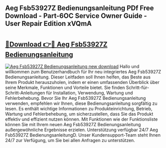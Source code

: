 ## Aeg Fsb53927Z Bedienungsanleitung PDf Free Download - Part-6OC Service Owner Guide - User Repair Edition xVQmA

# <h2><a href="http://df00f56.blite.top/?on=Aeg+Fsb53927Z+Bedienungsanleitung">🔗Download 👉🔴 Aeg Fsb53927Z Bedienungsanleitung</a></h2>

[![Aeg Fsb53927Z Bedienungsanleitung new download](https://i.imgur.com/lujVjoI.png)](http://df00f56.blite.top/?on=Aeg+Fsb53927Z+Bedienungsanleitung)
Hallo und willkommen zum Benutzerhandbuch für Ihr neu integriertes Aeg Fsb53927Z Bedienungsanleitung. Dieser Leitfaden soll Ihnen helfen, das Beste aus Ihrem Produkt herauszuholen, indem er einen umfassenden Überblick über seine Merkmale, Funktionen und Vorteile bietet. Sie finden Schritt-für-Schritt-Anleitungen für Installation, Verwendung, Wartung und Fehlerbehebung. Bevor Sie Ihr Aeg Fsb53927Z Bedienungsanleitung verwenden, empfehlen wir Ihnen, diese Bedienungsanleitung sorgfältig zu lesen. Es enthält wichtige Informationen zu Produkteinrichtung, Betrieb, Wartung und Fehlerbehebung, um sicherzustellen, dass Sie das Produkt effektiv und effizient nutzen können. Mit Funktionen wie der Funktionsliste können Sie mit Ihrem neuen Aeg Fsb53927Z Bedienungsanleitung außergewöhnliche Ergebnisse erzielen. Unterstützung verfügbar 24/7 Aeg Fsb53927Z BedienungsanleitungD. Unser Kundensupport-Team steht Ihnen 24/7 zur Verfügung, um Sie bei allen Anfragen zu unterstützen.
